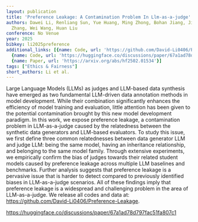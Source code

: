 ```yaml
---
layout: publication
title: 'Preference Leakage: A Contamination Problem In Llm-as-a-judge'
authors: Dawei Li, Renliang Sun, Yue Huang, Ming Zhong, Bohan Jiang, Jiawei Han, Xiangliang
  Zhang, Wei Wang, Huan Liu
conference: No Venue
year: 2025
bibkey: li2025preference
additional_links: [{name: Code, url: 'https://github.com/David-Li0406/Preference-Leakage'},
  {name: Code, url: 'https://huggingface.co/discussions/paper/67a1ad78d797fac51fa807c1'},
  {name: Paper, url: 'https://arxiv.org/abs/hf2502.01534'}]
tags: ["Ethics & Fairness"]
short_authors: Li et al.
---
```

Large Language Models (LLMs) as judges and LLM-based data synthesis have emerged as two fundamental LLM-driven data annotation methods in model development. While their combination significantly enhances the efficiency of model training and evaluation, little attention has been given to the potential contamination brought by this new model development paradigm. In this work, we expose preference leakage, a contamination problem in LLM-as-a-judge caused by the relatedness between the synthetic data generators and LLM-based evaluators. To study this issue, we first define three common relatednesses between data generator LLM and judge LLM: being the same model, having an inheritance relationship, and belonging to the same model family. Through extensive experiments, we empirically confirm the bias of judges towards their related student models caused by preference leakage across multiple LLM baselines and benchmarks. Further analysis suggests that preference leakage is a pervasive issue that is harder to detect compared to previously identified biases in LLM-as-a-judge scenarios. All of these findings imply that preference leakage is a widespread and challenging problem in the area of LLM-as-a-judge. We release all codes and data at: https://github.com/David-Li0406/Preference-Leakage.

https://huggingface.co/discussions/paper/67a1ad78d797fac51fa807c1